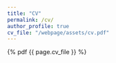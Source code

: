 ```yaml
---
title: "CV"
permalink: /cv/
author_profile: true
cv_file: "/webpage/assets/cv.pdf"
---
```

{% pdf {{ page.cv_file }} %}
